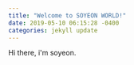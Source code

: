 ```yaml
---
title: "Welcome to SOYEON WORLD!"
date: 2019-05-10 06:15:28 -0400
categories: jekyll update
---
```


Hi there, i'm soyeon. 

